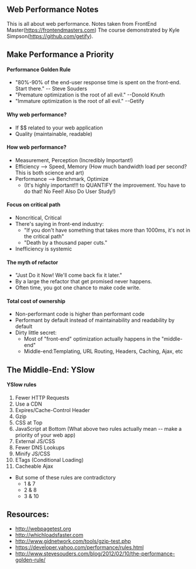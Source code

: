 ## Web Performance Notes
This is all about web performance. Notes taken from FrontEnd Master(https://frontendmasters.com)
The course demonstrated by Kyle Simpson(https://github.com/getify).

## Make Performance a Priority
#### Performance Golden Rule
  - "80%-90% of the end-user response time is spent on the front-end. Start there." -- Steve Souders
  - "Premature optimization is the root of all evil." --Donold Knuth
  - "Immature optimization is the root of all evil." --Getify

#### Why web performance?
  - If $$ related to your web application
  - Quality (maintainable, readable)

#### How web performance?
  - Measurement, Perception (Incredibly Important!)
  - Efficiency --> Speed, Memory (How much bandwidth load per second? This is both science and art)
  - Performance --> Benchmark, Optimize
    - (It's highly important!!! to QUANTIFY the improvement. You have to do that! No Feel! Also Do User Study!)

#### Focus on critical path
  - Noncritical, Critical
  - There's saying in front-end industry:
    - "If you don't have something that takes more than 1000ms, it's not in the critical path"
    - "Death by a thousand paper cuts."
  - Inefficiency is systemic

#### The myth of refactor
  - "Just Do it Now! We'll come back fix it later."
  - By a large the refactor that get promised never happens.
  - Often time, you got one chance to make code write.

#### Total cost of ownership
  - Non-performant code is higher than performant code
  - Performant by default instead of maintainability and readability by default
  - Dirty little secret:
    - Most of "front-end" optimization actually happens in the "middle-end"
    - Middle-end:Templating, URL Routing, Headers, Caching, Ajax, etc

## The Middle-End: YSlow
#### YSlow rules
  1. Fewer HTTP Requests
  2. Use a CDN
  3. Expires/Cache-Control Header
  4. Gzip
  5. CSS at Top
  6. JavaScript at Bottom (What above two rules actually mean -- make a priority of your web app)
  7. External JS/CSS
  8. Fewer DNS Lookups
  9. Minify JS/CSS
  10. ETags (Conditional Loading)
  11. Cacheable Ajax
- But some of these rules are contradictory
  - 1 & 7
  - 2 & 8
  - 3 & 10



## Resources:
  - http://webpagetest.org
  - http://whichloadsfaster.com
  - http://www.gidnetwork.com/tools/gzip-test.php
  - https://developer.yahoo.com/performance/rules.html
  - http://www.stevesouders.com/blog/2012/02/10/the-performance-golden-rule/

















